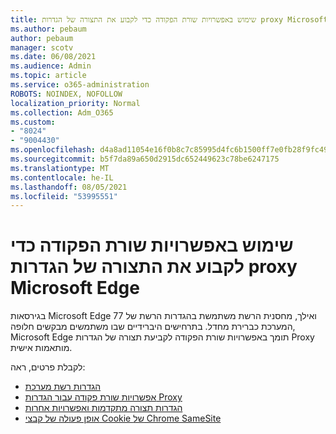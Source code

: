 ```yaml
---
title: שימוש באפשרויות שורת הפקודה כדי לקבוע את התצורה של הגדרות proxy Microsoft Edge
ms.author: pebaum
author: pebaum
manager: scotv
ms.date: 06/08/2021
ms.audience: Admin
ms.topic: article
ms.service: o365-administration
ROBOTS: NOINDEX, NOFOLLOW
localization_priority: Normal
ms.collection: Adm_O365
ms.custom:
- "8024"
- "9004430"
ms.openlocfilehash: d4a8ad11054e16f0b8c7c85995d4fc6b1500ff7e0fb28f9fc495b7cff07dbb2e
ms.sourcegitcommit: b5f7da89a650d2915dc652449623c78be6247175
ms.translationtype: MT
ms.contentlocale: he-IL
ms.lasthandoff: 08/05/2021
ms.locfileid: "53995551"
---
```

# <a name="use-command-line-options-to-configure-proxy-settings-in-microsoft-edge"></a>שימוש באפשרויות שורת הפקודה כדי לקבוע את התצורה של הגדרות proxy Microsoft Edge

בגירסאות Microsoft Edge 77 ואילך, מחסנית הרשת משתמשת בהגדרות הרשת של המערכת כברירת מחדל. בתרחישים היברידיים שבו משתמשים מבקשים חלופה, Microsoft Edge תומך באפשרויות שורת הפקודה לקביעת תצורה של הגדרות Proxy מותאמות אישית. 

לקבלת פרטים, ראה:

- [הגדרות רשת מערכת](/deployedge/edge-learnmore-cmdline-options-proxy-settings#system-network-settings)
- [אפשרויות שורת פקודה עבור הגדרות Proxy](/deployedge/edge-learnmore-cmdline-options-proxy-settings#system-network-settings)
- [הגדרות תצורה מתקדמות ואפשרויות אחרות](https://go.microsoft.com/fwlink/?linkid=2134293)
- [אופן פעולה של קבצי Cookie של Chrome SameSite](/office365/troubleshoot/miscellaneous/chrome-behavior-affects-applications)
